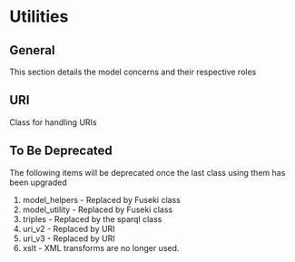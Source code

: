 # Utilities

## General

This section details the model concerns and their respective roles

## URI

Class for handling URIs

## To Be Deprecated

The following items will be deprecated once the last class using them has been upgraded

1. model_helpers - Replaced by Fuseki class
1. model_utility - Replaced by Fuseki class
1. triples - Replaced by the sparql class
1. uri_v2 - Replaced by URI
1. uri_v3 - Replaced by URI
1. xslt - XML transforms are no longer used.